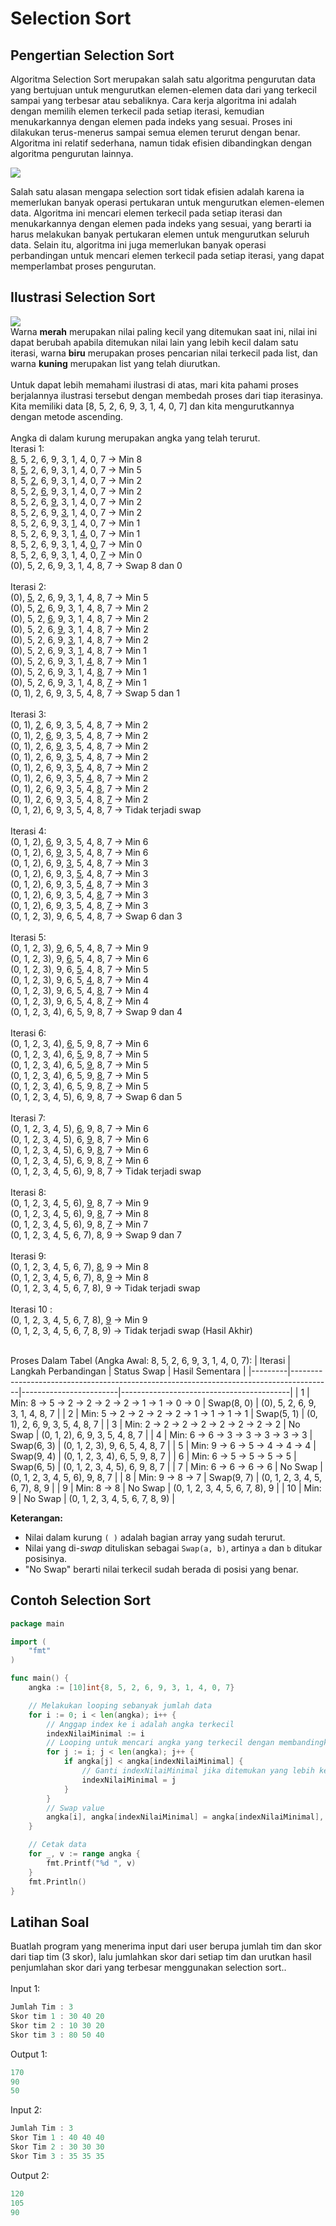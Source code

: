 # Selection Sort
## Pengertian Selection Sort
Algoritma Selection Sort merupakan salah satu algoritma pengurutan data yang bertujuan untuk mengurutkan elemen-elemen data dari yang terkecil sampai yang terbesar atau sebaliknya. Cara kerja algoritma ini adalah dengan memilih elemen terkecil pada setiap iterasi, kemudian menukarkannya dengan elemen pada indeks yang sesuai. Proses ini dilakukan terus-menerus sampai semua elemen terurut dengan benar. Algoritma ini relatif sederhana, namun tidak efisien dibandingkan dengan algoritma pengurutan lainnya.

![](https://zaxrosenberg.com/wp-content/uploads/2017/12/sort_complexity.png)

Salah satu alasan mengapa selection sort tidak efisien adalah karena ia memerlukan banyak operasi pertukaran untuk mengurutkan elemen-elemen data. Algoritma ini mencari elemen terkecil pada setiap iterasi dan menukarkannya dengan elemen pada indeks yang sesuai, yang berarti ia harus melakukan banyak pertukaran elemen untuk mengurutkan seluruh data. Selain itu, algoritma ini juga memerlukan banyak operasi perbandingan untuk mencari elemen terkecil pada setiap iterasi, yang dapat memperlambat proses pengurutan.

## Ilustrasi Selection Sort
![](https://codingconnect.net/wp-content/uploads/2016/09/Selection-Sort.gif)<br>
Warna **merah** merupakan nilai paling kecil yang ditemukan saat ini, nilai ini dapat berubah apabila ditemukan nilai lain yang lebih kecil dalam satu iterasi, warna **biru** merupakan proses pencarian nilai terkecil pada list, dan warna **kuning** merupakan list yang telah diurutkan.<br><br>
Untuk dapat lebih memahami ilustrasi di atas, mari kita pahami proses berjalannya ilustrasi tersebut dengan membedah proses dari tiap iterasinya.<br>
Kita memiliki data [8, 5, 2, 6, 9, 3, 1, 4, 0, 7] dan kita mengurutkannya dengan metode ascending.<br><br>
Angka di dalam kurung merupakan angka yang telah terurut.<br>
Iterasi 1: <br>
<u>8</u>, 5, 2, 6, 9, 3, 1, 4, 0, 7 → Min 8 <br>
8, <u>5</u>, 2, 6, 9, 3, 1, 4, 0, 7 → Min 5 <br>
8, 5, <u>2</u>, 6, 9, 3, 1, 4, 0, 7 → Min 2 <br>
8, 5, 2, <u>6</u>, 9, 3, 1, 4, 0, 7 → Min 2 <br>
8, 5, 2, 6, <u>9</u>, 3, 1, 4, 0, 7 → Min 2 <br>
8, 5, 2, 6, 9, <u>3</u>, 1, 4, 0, 7 → Min 2 <br>
8, 5, 2, 6, 9, 3, <u>1</u>, 4, 0, 7 → Min 1 <br>
8, 5, 2, 6, 9, 3, 1, <u>4</u>, 0, 7 → Min 1 <br>
8, 5, 2, 6, 9, 3, 1, 4, <u>0</u>, 7 → Min 0 <br>
8, 5, 2, 6, 9, 3, 1, 4, 0, <u>7</u> → Min 0 <br>
(0), 5, 2, 6, 9, 3, 1, 4, 8, 7 → Swap 8 dan 0
<br><br>
Iterasi 2: <br>
(0), <u>5</u>, 2, 6, 9, 3, 1, 4, 8, 7 → Min 5 <br>
(0), 5, <u>2</u>, 6, 9, 3, 1, 4, 8, 7 → Min 2 <br>
(0), 5, 2, <u>6</u>, 9, 3, 1, 4, 8, 7 → Min 2 <br>
(0), 5, 2, 6, <u>9</u>, 3, 1, 4, 8, 7 → Min 2 <br>
(0), 5, 2, 6, 9, <u>3</u>, 1, 4, 8, 7 → Min 2 <br>
(0), 5, 2, 6, 9, 3, <u>1</u>, 4, 8, 7 → Min 1 <br>
(0), 5, 2, 6, 9, 3, 1, <u>4</u>, 8, 7 → Min 1 <br>
(0), 5, 2, 6, 9, 3, 1, 4, <u>8</u>, 7 → Min 1 <br>
(0), 5, 2, 6, 9, 3, 1, 4, 8, <u>7</u> → Min 1 <br>
(0, 1), 2, 6, 9, 3, 5, 4, 8, 7 → Swap 5 dan 1
<br><br>
Iterasi 3: <br>
(0, 1), <u>2</u>, 6, 9, 3, 5, 4, 8, 7 → Min 2 <br>
(0, 1), 2, <u>6</u>, 9, 3, 5, 4, 8, 7 → Min 2 <br>
(0, 1), 2, 6, <u>9</u>, 3, 5, 4, 8, 7 → Min 2 <br>
(0, 1), 2, 6, 9, <u>3</u>, 5, 4, 8, 7 → Min 2 <br>
(0, 1), 2, 6, 9, 3, <u>5</u>, 4, 8, 7 → Min 2 <br>
(0, 1), 2, 6, 9, 3, 5, <u>4</u>, 8, 7 → Min 2 <br>
(0, 1), 2, 6, 9, 3, 5, 4, <u>8</u>, 7 → Min 2 <br>
(0, 1), 2, 6, 9, 3, 5, 4, 8, <u>7</u> → Min 2 <br>
(0, 1, 2), 6, 9, 3, 5, 4, 8, 7 → Tidak terjadi swap
<br><br>
Iterasi 4: <br>
(0, 1, 2), <u>6</u>, 9, 3, 5, 4, 8, 7 → Min 6 <br>
(0, 1, 2), 6, <u>9</u>, 3, 5, 4, 8, 7 → Min 6 <br>
(0, 1, 2), 6, 9, <u>3</u>, 5, 4, 8, 7 → Min 3 <br>
(0, 1, 2), 6, 9, 3, <u>5</u>, 4, 8, 7 → Min 3 <br>
(0, 1, 2), 6, 9, 3, 5, <u>4</u>, 8, 7 → Min 3 <br>
(0, 1, 2), 6, 9, 3, 5, 4, <u>8</u>, 7 → Min 3 <br>
(0, 1, 2), 6, 9, 3, 5, 4, 8, <u>7</u> → Min 3 <br>
(0, 1, 2, 3), 9, 6, 5, 4, 8, 7 → Swap 6 dan 3
<br><br>
Iterasi 5: <br>
(0, 1, 2, 3), <u>9</u>, 6, 5, 4, 8, 7 → Min 9 <br>
(0, 1, 2, 3), 9, <u>6</u>, 5, 4, 8, 7 → Min 6 <br>
(0, 1, 2, 3), 9, 6, <u>5</u>, 4, 8, 7 → Min 5 <br>
(0, 1, 2, 3), 9, 6, 5, <u>4</u>, 8, 7 → Min 4 <br>
(0, 1, 2, 3), 9, 6, 5, 4, <u>8</u>, 7 → Min 4 <br>
(0, 1, 2, 3), 9, 6, 5, 4, 8, <u>7</u> → Min 4 <br>
(0, 1, 2, 3, 4), 6, 5, 9, 8, 7 → Swap 9 dan 4
<br><br>
Iterasi 6: <br>
(0, 1, 2, 3, 4), <u>6</u>, 5, 9, 8, 7 → Min 6 <br>
(0, 1, 2, 3, 4), 6, <u>5</u>, 9, 8, 7 → Min 5 <br>
(0, 1, 2, 3, 4), 6, 5, <u>9</u>, 8, 7 → Min 5 <br>
(0, 1, 2, 3, 4), 6, 5, 9, <u>8</u>, 7 → Min 5 <br>
(0, 1, 2, 3, 4), 6, 5, 9, 8, <u>7</u> → Min 5 <br>
(0, 1, 2, 3, 4, 5), 6, 9, 8, 7 → Swap 6 dan 5
<br><br>
Iterasi 7: <br>
(0, 1, 2, 3, 4, 5), <u>6</u>, 9, 8, 7 → Min 6 <br>
(0, 1, 2, 3, 4, 5), 6, <u>9</u>, 8, 7 → Min 6 <br>
(0, 1, 2, 3, 4, 5), 6, 9, <u>8</u>, 7 → Min 6 <br>
(0, 1, 2, 3, 4, 5), 6, 9, 8, <u>7</u> → Min 6 <br>
(0, 1, 2, 3, 4, 5, 6), 9, 8, 7 → Tidak terjadi swap
<br><br>
Iterasi 8: <br>
(0, 1, 2, 3, 4, 5, 6), <u>9</u>, 8, 7 → Min 9 <br>
(0, 1, 2, 3, 4, 5, 6), 9, <u>8</u>, 7 → Min 8 <br>
(0, 1, 2, 3, 4, 5, 6), 9, 8, <u>7</u> → Min 7 <br>
(0, 1, 2, 3, 4, 5, 6, 7), 8, 9 → Swap 9 dan 7
<br><br>
Iterasi 9: <br>
(0, 1, 2, 3, 4, 5, 6, 7), <u>8</u>, 9 → Min 8 <br>
(0, 1, 2, 3, 4, 5, 6, 7), 8, <u>9</u> → Min 8 <br>
(0, 1, 2, 3, 4, 5, 6, 7, 8), 9 → Tidak terjadi swap
<br><br>
Iterasi 10 : <br>
(0, 1, 2, 3, 4, 5, 6, 7, 8), <u>9</u> → Min 9 <br>
(0, 1, 2, 3, 4, 5, 6, 7, 8, 9) → Tidak terjadi swap (Hasil Akhir)
<br><br>

Proses Dalam Tabel (Angka Awal: 8, 5, 2, 6, 9, 3, 1, 4, 0, 7): 
| Iterasi | Langkah Perbandingan                                                                 | Status Swap           | Hasil Sementara                         |
|---------|----------------------------------------------------------------------------------------|------------------------|------------------------------------------|
| 1       | Min: 8 → 5 → 2 → 2 → 2 → 2 → 1 → 1 → 0 → 0                                            | Swap(8, 0)             | (0), 5, 2, 6, 9, 3, 1, 4, 8, 7            |
| 2       | Min: 5 → 2 → 2 → 2 → 2 → 1 → 1 → 1 → 1                                                | Swap(5, 1)             | (0, 1), 2, 6, 9, 3, 5, 4, 8, 7            |
| 3       | Min: 2 → 2 → 2 → 2 → 2 → 2 → 2 → 2                                                    | No Swap                | (0, 1, 2), 6, 9, 3, 5, 4, 8, 7            |
| 4       | Min: 6 → 6 → 3 → 3 → 3 → 3 → 3                                                        | Swap(6, 3)             | (0, 1, 2, 3), 9, 6, 5, 4, 8, 7            |
| 5       | Min: 9 → 6 → 5 → 4 → 4 → 4                                                            | Swap(9, 4)             | (0, 1, 2, 3, 4), 6, 5, 9, 8, 7            |
| 6       | Min: 6 → 5 → 5 → 5 → 5                                                                | Swap(6, 5)             | (0, 1, 2, 3, 4, 5), 6, 9, 8, 7            |
| 7       | Min: 6 → 6 → 6 → 6                                                                    | No Swap                | (0, 1, 2, 3, 4, 5, 6), 9, 8, 7            |
| 8       | Min: 9 → 8 → 7                                                                        | Swap(9, 7)             | (0, 1, 2, 3, 4, 5, 6, 7), 8, 9            |
| 9       | Min: 8 → 8                                                                            | No Swap                | (0, 1, 2, 3, 4, 5, 6, 7, 8), 9            |
| 10      | Min: 9                                                                                | No Swap                | (0, 1, 2, 3, 4, 5, 6, 7, 8, 9)            |

**Keterangan:**
- Nilai dalam kurung `( )` adalah bagian array yang sudah terurut.
- Nilai yang di-*swap* dituliskan sebagai `Swap(a, b)`, artinya `a` dan `b` ditukar posisinya.
- "No Swap" berarti nilai terkecil sudah berada di posisi yang benar.

## Contoh Selection Sort
```go
package main

import (
	"fmt"
)

func main() {
	angka := [10]int{8, 5, 2, 6, 9, 3, 1, 4, 0, 7}

	// Melakukan looping sebanyak jumlah data
	for i := 0; i < len(angka); i++ {
		// Anggap index ke i adalah angka terkecil
		indexNilaiMinimal := i
		// Looping untuk mencari angka yang terkecil dengan membandingkan setiap angka
		for j := i; j < len(angka); j++ {
			if angka[j] < angka[indexNilaiMinimal] {
				// Ganti indexNilaiMinimal jika ditemukan yang lebih kecil
				indexNilaiMinimal = j
			}
		}
		// Swap value
		angka[i], angka[indexNilaiMinimal] = angka[indexNilaiMinimal], angka[i]
	}

	// Cetak data
	for _, v := range angka {
		fmt.Printf("%d ", v)
	}
	fmt.Println()
}

```

## Latihan Soal
Buatlah program yang menerima input dari user berupa jumlah tim dan skor dari tiap tim (3 skor), lalu jumlahkan skor dari setiap tim dan urutkan hasil penjumlahan skor dari yang terbesar menggunakan selection sort.. <br><br>
Input 1:
```go
Jumlah Tim : 3
Skor tim 1 : 30 40 20
Skor tim 2 : 10 30 20
Skor tim 3 : 80 50 40
```

Output 1:
```go
170
90
50
```

Input 2:
```go
Jumlah Tim : 3
Skor Tim 1 : 40 40 40
Skor Tim 2 : 30 30 30
Skor Tim 3 : 35 35 35
```

Output 2:
```go
120
105
90
```